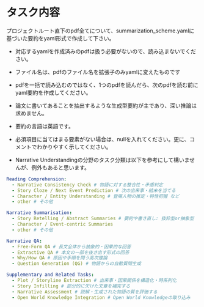 # タスク内容

プロジェクトルート直下のpdf全てについて、summarization_scheme.yamlに基づいた要約をyaml形式で作成して下さい。

- 対応するyamlを作成済みのpdfは扱う必要がないので、読み込まないでください。
- ファイル名は、pdfのファイル名を拡張子のみyamlに変えたものです
- pdfを一括で読み込むのではなく、1つのpdfを読んだら、次のpdfを読む前にyaml要約を作成してください。
- 論文に書いてあることを抽出するような生成型要約が主であり、深い推論は求めません。
- 要約の言語は英語です。
- 必須項目に当てはまる要素がない場合は、nullを入れてください。更に、コメントでわかりやすく示してください。

- Narrative Understandingの分野のタスク分類は以下を参考にして構いませんが、例外もあると思います。

```yaml
Reading Comprehension:
  - Narrative Consistency Check # 物語に対する整合性・矛盾判定
  - Story Cloze / Next Event Prediction # 次の出来事・結末を当てる
  - Character / Entity Understanding # 登場人物の推定・特性把握 など
  - other # その他

Narrative Summarisation:
  - Story Retelling / Abstract Summaries # 要約や書き直し: 抜粋型or抽象型
  - Character / Event-centric Summaries
  - other # その他

Narrative QA:
  - Free-Form QA # 長文全体から抽象的・因果的な回答
  - Extractive QA # 本文の一部を抜き出す形式の回答
  - Why/How QA # 原因や手順を問う高次推論
  - Question Generation (QG) # 物語からの自動質問生成

Supplementary and Related Tasks:
  - Plot / Storyline Extraction # 出来事・因果関係を構造化・時系列化
  - Story Infilling # 部分的に欠けた文章を補完する
  - Narrative Assessment # 読解・生成された物語の質を評価する
  - Open World Knowledge Integration # Open World Knowledgeの取り込み
```
